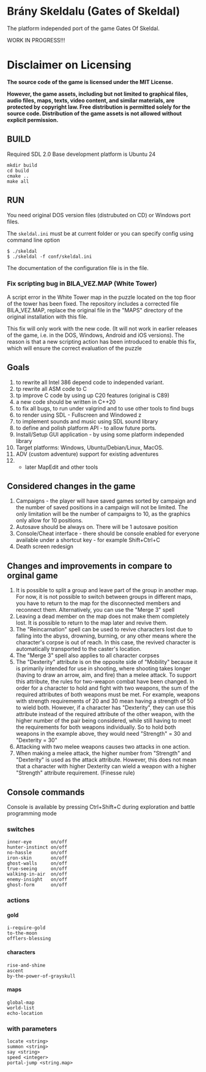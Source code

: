 # Brány Skeldalu (Gates of Skeldal)

The platform independed port of the game Gates Of Skeldal.

WORK IN PROGRESS!!!

# Disclaimer on Licensing

**The source code of the game is licensed under the MIT License.**

**However, the game assets, including but not limited to graphical files, audio files, maps, texts, video content, and similar materials, are protected by copyright law. Free distribution is permitted solely for the source code. Distribution of the game assets is not allowed without explicit permission.**

## BUILD

Required SDL 2.0
Base development platform is Ubuntu 24

```
mkdir build
cd build
cmake ..
make all
```




## RUN

You need original DOS version files (distrubuted on CD) or Windows port files.

The `skeldal.ini` must be at current folder or you can specify config using command line option

```
$ ./skeldal
$ ./skeldal -f conf/skeldal.ini
```

The documentation of the configuration file is in the file.

### Fix scripting bug in BILA_VEZ.MAP (White Tower)

A script error in the White Tower map in the puzzle located on the top floor of the tower has been fixed. The repository includes a corrected file BILA_VEZ.MAP, replace the original file in the "MAPS" directory of the original installation with this file.

This fix will only work with the new code. (It will not work in earlier releases of the game, i.e. in the DOS, Windows, Android and iOS versions). The reason is that a new scripting action has been introduced to enable this fix, which will ensure the correct evaluation of the puzzle

## Goals

 1. to rewrite all Intel 386 depend code to independed variant.
 2. tp rewrite all ASM code to C
 3. tp improve C code by using up C20 features (original is C89)
 4. a new code should be written in C++20
 5. to fix all bugs, to run under valgrind and to use other tools to find bugs
 6. to render using SDL - Fullscreen and Windowed z
 7. to implement sounds and music using SDL sound library
 8. to define and polish platform API - to allow future ports.
 9. Install/Setup GUI application - by using some platform independed library
10. Target platforms: Windows, Ubuntu/Debian/Linux, MacOS.
11. ADV (custom adventure) support for existing adventures
12.  - later MapEdit and other tools

## Considered changes in the game
1) Campaigns - the player will have saved games sorted by campaign and the number of saved positions in a campaign will not be limited. The only limitation will be the number of campaigns to 10, as the graphics only allow for 10 positions.
2) Autosave should be always on. There will be 1 autosave position
3) Console/Cheat interface - there should be console enabled for everyone available under a shortcut key - for example Shift+Ctrl+C
4) Death screen redesign


## Changes and improvements in compare to orginal game

 1. It is possible to split a group and leave part of the group in another map. For now, it is not possible to switch between groups in different maps, you have to return to the map for the disconnected members and reconnect them. Alternatively, you can use the "Merge 3" spell
 2. Leaving a dead member on the map does not make them completely lost. It is possible to return to the map later and revive them.
 3. The "Reincarnation" spell can be used to revive characters lost due to falling into the abyss, drowning, burning, or any other means where the character's corpse is out of reach. In this case, the revived character is automatically transported to the caster's location.
 4. The "Merge 3" spell also applies to all character corpses
 5. The "Dexterity" attribute is on the opposite side of "Mobility" because it is primarily intended for use in shooting, where shooting takes longer (having to draw an arrow, aim, and fire) than a melee attack. To support this attribute, the rules for two-weapon combat have been changed. In order for a character to hold and fight with two weapons, the sum of the required attributes of both weapons must be met. For example, weapons with strength requirements of 20 and 30 mean having a strength of 50 to wield both. However, if a character has "Dexterity", they can use this attribute instead of the required attribute of the other weapon, with the higher number of the pair being considered, while still having to meet the requirements for both weapons individually. So to hold both weapons in the example above, they would need "Strength" = 30 and "Dexterity = 30"
 6. Attacking with two melee weapons causes two attacks in one action.
 7. When making a melee attack, the higher number from "Strength" and "Dexterity" is used as the attack attribute. However, this does not mean that a character with higher Dexterity can wield a weapon with a higher "Strength" attribute requirement. (Finesse rule)


## Console commands

Console is available by pressing Ctrl+Shift+C during exploration and battle programming mode

### switches
```
inner-eye       on/off
hunter-instinct on/off
no-hassle       on/off
iron-skin       on/off
ghost-walls     on/off
true-seeing     on/off
walking-in-air  on/off
enemy-insight   on/off
ghost-form      on/off
```

### actions

#### gold

```
i-require-gold
to-the-moon
offlers-blessing
```

#### characters

```
rise-and-shine
ascent
by-the-power-of-grayskull
```

#### maps

```
global-map
world-list
echo-location
```

### with parameters

```
locate <string>
summon <string>
say <string>
speed <integer>
portal-jump <string.map>
```

